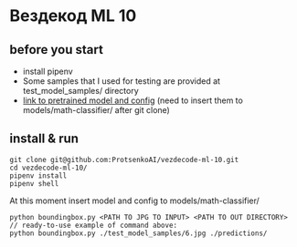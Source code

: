 # Вездекод ML 10
## before you start
* install pipenv
* Some samples that I used for testing are provided at test_model_samples/ directory
* [link to pretrained model and config](https://drive.google.com/drive/folders/13x5stOckRVmycJ4kzQX9t8HZc3jIWOEZ?usp=sharing)
  (need to insert them to models/math-classifier/ after git clone)
## install & run
```
git clone git@github.com:ProtsenkoAI/vezdecode-ml-10.git
cd vezdecode-ml-10/
pipenv install
pipenv shell
```
At this moment insert model and config to models/math-classifier/
```
python boundingbox.py <PATH TO JPG TO INPUT> <PATH TO OUT DIRECTORY>
// ready-to-use example of command above:
python boundingbox.py ./test_model_samples/6.jpg ./predictions/
```

